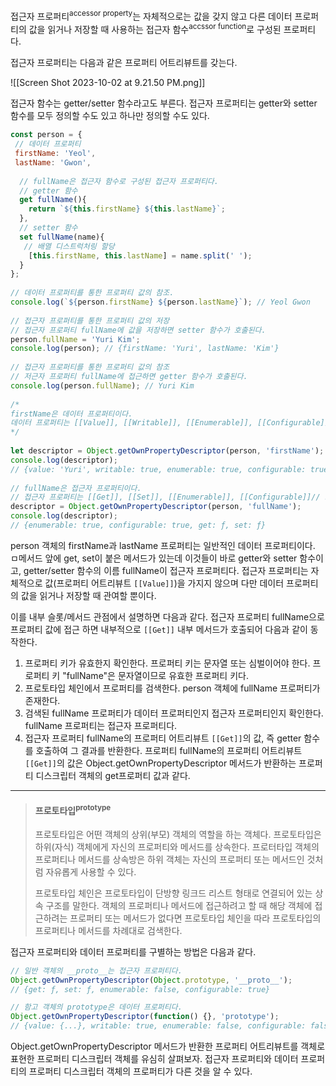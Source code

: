 접근자 프로퍼티<sup>accessor property</sup>는 자체적으로는 값을 갖지 않고 다른 데이터 프로퍼티의 값을 읽거나 저장할 때 사용하는 접근자 함수<sup>accssor function</sup>로 구성된 프로퍼티다.

접근자 프로퍼티는 다음과 같은 프로퍼티 어트리뷰트를 갖는다.

![[Screen Shot 2023-10-02 at 9.21.50 PM.png]]

접근자 함수는 getter/setter 함수라고도 부른다. 접근자 프로퍼티는 getter와 setter 함수를 모두 정의할 수도 있고 하나만 정의할 수도 있다. 

```javascript
const person = {  
 // 데이터 프로퍼티  
 firstName: 'Yeol',  
 lastName: 'Gwon',  
  
  // fullName은 접근자 함수로 구성된 접근자 프로퍼티다.  
  // getter 함수  
  get fullName(){  
    return `${this.firstName} ${this.lastName}`;  
  },  
  // setter 함수  
  set fullName(name){  
   // 배열 디스트럭처링 할당  
    [this.firstName, this.lastName] = name.split(' ');  
  }  
};  
  
// 데이터 프로퍼티를 통한 프로퍼티 값의 참조.  
console.log(`${person.firstName} ${person.lastName}`); // Yeol Gwon  
  
// 접근자 프로퍼티를 통한 프로퍼티 값의 저장  
// 접근자 프로퍼티 fullName에 값을 저장하면 setter 함수가 호출된다.  
person.fullName = 'Yuri Kim';  
console.log(person); // {firstName: 'Yuri', lastName: 'Kim'}  
  
// 접근자 프로퍼티를 통한 프로퍼티 값의 참조  
// 저근자 프로퍼티 fullName에 접근하면 getter 함수가 호출된다.  
console.log(person.fullName); // Yuri Kim  
  
/*  
firstName은 데이터 프로퍼티이다.  
데이터 프로퍼티는 [[Value]], [[Writable]], [[Enumerable]], [[Configurable]]프로퍼티 어트리뷰트를 갖는다.  
*/  
  
let descriptor = Object.getOwnPropertyDescriptor(person, 'firstName');  
console.log(descriptor);  
// {value: 'Yuri', writable: true, enumerable: true, configurable: true}  
  
// fullName은 접근자 프로퍼티이다.  
// 접근자 프로퍼티는 [[Get]], [[Set]], [[Enumerable]], [[Configurable]]// 프로퍼티 어트리뷰트를 갖는다.  
descriptor = Object.getOwnPropertyDescriptor(person, 'fullName');  
console.log(descriptor);  
// {enumerable: true, configurable: true, get: ƒ, set: ƒ}
```

person 객체의 firstName과 lastName 프로퍼티는 일반적인 데이터 프로퍼티이다. ㅁ메서드 앞에 get, set이 붙은 메서드가 있는데 이것들이 바로 getter와 setter 함수이고, getter/setter 함수의 이름 fullName이 접근자 프로퍼티다. 접근자 프로퍼티는 자체적으로 값(프로퍼티 어트리뷰트 `[[Value]]`)을 가지지 않으며 다만 데이터 프로퍼티의 값을 읽거나 저장할 때 관여할 뿐이다.

이를 내부 슬롯/메서드 관점에서 설명하면 다음과 같다. 접근자 프로퍼티 fullName으로 프로퍼티 값에 접근 하면 내부적으로 `[[Get]]` 내부 메서드가 호출되어 다음과 같이 동작한다.

1. 프로퍼티 키가 유효한지 확인한다. 프로퍼티 키는 문자열 또는 심벌이어야 한다. 프로퍼티 키 "fullName"은 문자열이므로 유효한 프로퍼티 키다.
2. 프로토타입 체인에서 프로퍼티를 검색한다. person 객체에 fullName 프로퍼티가 존재한다.
3. 검색된 fullName 프로퍼티가 데이터 프로퍼티인지 접근자 프로퍼티인지 확인한다. fullName 프로퍼티는 접근자 프로퍼티다.
4. 접근자 프로퍼티 fullName의 프로퍼티 어트리뷰트 `[[Get]]`의 값, 즉 getter 함수를 호출하여 그 결과를 반환한다. 프로퍼티 fullName의 프로퍼티 어트리뷰트 `[[Get]]`의 값은 Object.getOwnPropertyDescriptor 메서드가 반환하는 프로퍼티 디스크립터 객체의 get프로퍼티 값과 같다.

---

> #### 프로토타입<sup>prototype</sup>
> 프로토타입은 어떤 객체의 상위(부모) 객체의 역할을 하는 객체다. 프로토타입은 하위(자식) 객체에게 자신의 프로퍼티와 메서드를 상속한다. 프로터타입 객체의 프로퍼티나 메서드를 상속방은 하위 객체는 자신의 프로퍼티 또는 메서드인 것처럼 자유롭게 사용할 수 있다.
>
> 프로토타입 체인은 프로토타입이 단방향 링크드 리스트 형태로 연결되어 있는 상속 구조를 말한다. 객체의 프로퍼티나 메서드에 접근하려고 할 때 해당 객체에 접근하려는 프로퍼티 또는 메서드가 없다면 프로토타입 체인을 따라 프로토타입의 프로퍼티나 메서드를 차례대로 검색한다.

접근자 프로퍼티와 데이터 프로퍼티를 구별하는 방법은 다음과 같다.

```javascript
// 일반 객체의 __proto__는 접근자 프로퍼티다.
Object.getOwnPropertyDescriptor(Object.prototype, '__proto__');
// {get: ƒ, set: ƒ, enumerable: false, configurable: true}

// 함고 객체의 prototype은 데이터 프로퍼티다.
Object.getOwnPropertyDescriptor(function() {}, 'prototype');
// {value: {...}, writable: true, enumerable: false, configurable: false}
```

Object.getOwnPropertyDescriptor 메서드가 반환한 프로퍼티 어트리뷰트를 객체로 표현한 프로퍼티 디스크립터 객체를 유심히 살펴보자. 접근자 프로퍼티와 데이터 프로퍼티의 프로퍼티 디스크립터 객체의 프로퍼티가 다른 것을 알 수 있다.
